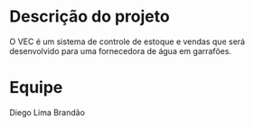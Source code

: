 # Descrição do projeto

O VEC é um sistema de controle de estoque e vendas que 
será desenvolvido para uma fornecedora de água em garrafões.

# Equipe 
Diego Lima Brandão
